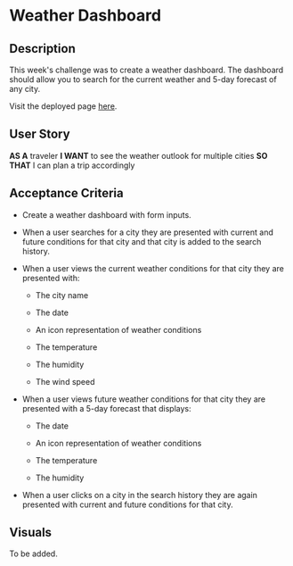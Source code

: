 # Weather Dashboard

## Description

This week's challenge was to create a weather dashboard. The dashboard should allow you to search for the current weather and 5-day forecast of any city.

Visit the deployed page [here](https://yaszmoon.github.io/FEWDB-week08-Weather-Dashboard/).

## User Story

**AS A** traveler
**I WANT** to see the weather outlook for multiple cities
**SO THAT** I can plan a trip accordingly

## Acceptance Criteria

- Create a weather dashboard with form inputs.

- When a user searches for a city they are presented with current and future conditions for that city and that city is added to the search history.

- When a user views the current weather conditions for that city they are presented with:

    - The city name

    - The date

    - An icon representation of weather conditions

    - The temperature

    - The humidity

    - The wind speed

- When a user views future weather conditions for that city they are presented with a 5-day forecast that displays:

    - The date

    - An icon representation of weather conditions

    - The temperature

    - The humidity

- When a user clicks on a city in the search history they are again presented with current and future conditions for that city.

## Visuals

To be added.
